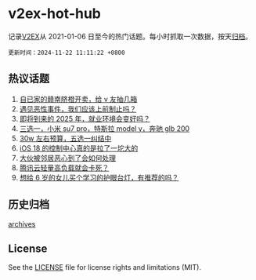 # v2ex-hot-hub

 记录[V2EX](https://www.v2ex.com/)从 2021-01-06 日至今的热门话题。每小时抓取一次数据，按天[归档](archives)。

`更新时间：2024-11-22 11:11:22 +0800`

## 热议话题

1. [自已家的赣南脐橙开卖，给 v 友抽几箱](https://www.v2ex.com/t/1091646)
1. [遇见恶性事件，我们应该上前制止吗？](https://www.v2ex.com/t/1091563)
1. [即将到来的 2025 年，就业环境会变好吗？](https://www.v2ex.com/t/1091433)
1. [三选一，小米 su7 pro，特斯拉 model y，奔驰 glb 200](https://www.v2ex.com/t/1091497)
1. [30w 左右预算，五选一纠结中](https://www.v2ex.com/t/1091534)
1. [iOS 18 的控制中心真的是拉了一坨大的](https://www.v2ex.com/t/1091450)
1. [大伙被邻居恶心到了会如何处理](https://www.v2ex.com/t/1091574)
1. [腾讯云轻量高负载就会卡死？](https://www.v2ex.com/t/1091493)
1. [想给 6 岁的女儿买个学习的护眼台灯，有推荐的吗？](https://www.v2ex.com/t/1091435)

## 历史归档

[archives](archives)

## License

See the [LICENSE](LICENSE) file for license rights and limitations (MIT).
